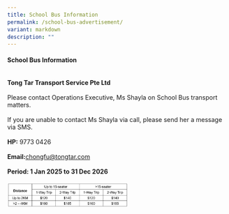 ```yaml
---
title: School Bus Information
permalink: /school-bus-advertisement/
variant: markdown
description: ""
---
```

<h4>School Bus Information</h4>
<br>
<b>Tong Tar Transport Service Pte Ltd</b><br><br>
Please contact Operations Executive, Ms Shayla on School Bus transport matters.
<br><br>If you are unable to contact Ms Shayla via call, please send her a message via SMS.
<br><br><b>HP:</b> 9773 0426
<br><br><b>Email:</b><a href="mailto:chongfu@tongtar.com">chongfu@tongtar.com</a>
<br><br>
<b>Period: 1 Jan 2025 to 31 Dec 2026</b>
<br><br><img style="width:55%" src="/images/price_list_for_bus.png" align="left">